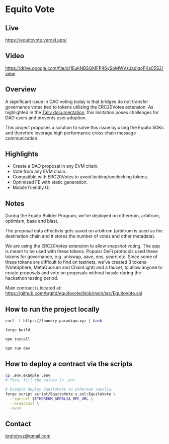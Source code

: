# Equito Vote

## Live

https://equitovote.vercel.app/

## Video

https://drive.google.com/file/d/1EukNBSQMFP46ySoMWVzJadlqoFKa05S2/view

## Overview

A significant issue in DAO voting today is that bridges do not transfer governance votes tied to tokens utilizing the ERC20Votes extension. As highlighted in the [Tally documentation](https://docs.tally.xyz/user-guides/bridge-providers), this limitation poses challenges for DAO users and prevents user adoption.

This project proposes a solution to solve this issue by using the Equito SDKs and therefore leverage high performance cross chain message communication.

## Highlights

- Create a DAO proposal in any EVM chain.
- Vote from any EVM chain.
- Compatible with ERC20Votes to avoid locking/unclocking tokens.
- Optimized FE with static generation.
- Mobile friendly UI.

## Notes

During the Equito Builder Program, we've deployed on ethereum, arbitrum, optimism, base and blast.

The proposal data effectivly gets saved on arbitrum (arbitrum is used as the destination chain and it stores the number of votes and other metadata).

We are using the ERC20Votes extension to allow snapshot voting. The app is meant to be used with these tokens. Popular DeFi protocols used these tokens for governance, e.g. uniswap, aave, ens, yearn etc. Since some of these tokens are difficult to find on testnets, we've created 3 tokens (VoteSphere, MetaQuorum and ChainLight) and a faucet, to allow anyone to create proposals and vote on proposals without hassle during the hackathon testing period.

Main contract is located at: https://github.com/brgltd/equitovote/blob/main/src/EquitoVote.sol

## How to run the project locally

```bash
curl -L https://foundry.paradigm.xyz | bash
```

```bash
forge build
```

```bash
npm install
```

```bash
npm run dev
```

## How to deploy a contract via the scripts

```bash
cp .env.example .env
# Then, fill the values in .env
```

```bash
# Example deploy EquitoVote to ethereum sepolia
forge script script/EquitoVote.s.sol:EquitoVote \
  --rpc-url $ETHEREUM_SEPOLIA_RPC_URL \
  --broadcast \
  -vvvv
```

## Contact

brgltdxyz@gmail.com
